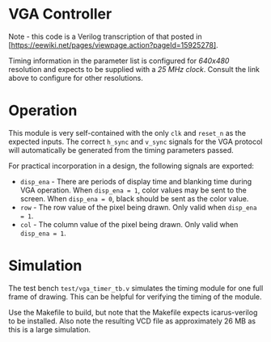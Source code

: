 # VGA Controller

Note - this code is a Verilog transcription of that posted in
[https://eewiki.net/pages/viewpage.action?pageId=15925278].

Timing information in the parameter list is configured for *640x480* resolution 
and expects to be supplied with a *25 MHz clock*. Consult the link above to
configure for other resolutions.

# Operation
This module is very self-contained with the only `clk` and `reset_n` as the
expected inputs. The correct `h_sync` and `v_sync` signals for the VGA protocol
will automatically be generated from the timing parameters passed.

For practical incorporation in a design, the following signals are exported:
- `disp_ena` - There are periods of display time and blanking time during 
    VGA operation. When `disp_ena = 1`, color values may be sent to the 
    screen.  When `disp_ena = 0`, black should be sent as the color value.
- `row` - The row value of the pixel being drawn. Only valid when 
    `disp_ena = 1`.
- `col` - The column value of the pixel being drawn. Only valid when
    `disp_ena = 1`.

# Simulation
The test bench `test/vga_timer_tb.v` simulates the timing module for one full
frame of drawing. This can be helpful for verifying the timing of the module.

Use the Makefile to build, but note that the Makefile expects
icarus-verilog to be installed. Also note the resulting VCD file as 
approximately 26 MB as this is a large simulation.
